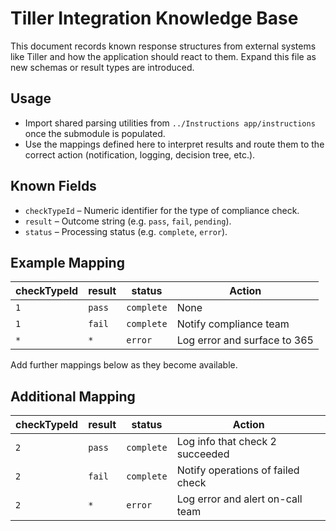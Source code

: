 # Tiller Integration Knowledge Base

This document records known response structures from external systems like Tiller and how the application should react to them. Expand this file as new schemas or result types are introduced.

## Usage
- Import shared parsing utilities from `../Instructions app/instructions` once the submodule is populated.
- Use the mappings defined here to interpret results and route them to the correct action (notification, logging, decision tree, etc.).

## Known Fields
- `checkTypeId` – Numeric identifier for the type of compliance check.
- `result` – Outcome string (e.g. `pass`, `fail`, `pending`).
- `status` – Processing status (e.g. `complete`, `error`).

## Example Mapping
| checkTypeId | result  | status    | Action                          |
|-------------|---------|-----------|---------------------------------|
| `1`         | `pass`  | `complete`| None                            |
| `1`         | `fail`  | `complete`| Notify compliance team          |
| `*`         | `*`     | `error`   | Log error and surface to 365    |

Add further mappings below as they become available.
## Additional Mapping
| checkTypeId | result | status    | Action                              |
|-------------|-------|-----------|-------------------------------------|
| `2`         | `pass`| `complete`| Log info that check 2 succeeded     |
| `2`         | `fail`| `complete`| Notify operations of failed check   |
| `2`         | `*`   | `error`   | Log error and alert on-call team    |
